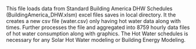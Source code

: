 This file loads data from Standard Building America DHW Schedules (BuildingAmerica_DHW.xlsm) excel files saves in local directory.
It the creates a new csv file (water.csv) only having hot water data along with times.
Further processes the file and aggregated into 8759 hourly data files of hot water consumption along with graphics.
The Hot Water schedules is necessary for any Solar Hot Water modeling or Building Energy Modeling.
